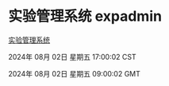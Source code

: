 # 实验管理系统 expadmin
[实验管理系统](http://219.139.196.34:56808/expadmin-782313d2-e1b1-4ea7-932e-3a55e6a1a4d0/)

2024年 08月 02日 星期五 17:00:02 CST

2024年 08月 02日 星期五 09:00:02 GMT
